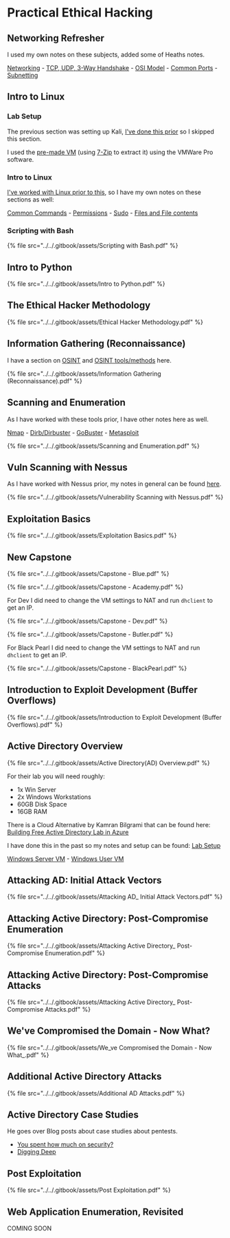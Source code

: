 # Practical Ethical Hacking

## Networking Refresher

I used my own notes on these subjects, added some of Heaths notes.

[Networking](../../networking/) - [TCP, UDP, 3-Way Handshake](../../networking/3-way-handshake.md) - [OSI Model](../../networking/osi-model.md) - [Common Ports](../../networking/common-ports-and-protocols.md) - [Subnetting](../../networking/subnetting.md)

## Intro to Linux

### Lab Setup

The previous section was setting up Kali, [I've done this prior](../../guides-and-how-tos/lab-setup/kali-vm.md) so I skipped this section.

I used the [pre-made VM](https://www.kali.org/get-kali/#kali-virtual-machines) (using [7-Zip](https://www.7-zip.org/download.html) to extract it) using the VMWare Pro software.

### Intro to Linux

[I've worked with Linux prior to this](../../linux/), so I have my own notes on these sections as well:

[Common Commands](../../linux/common-commands.md) - [Permissions](../../linux/permissions.md) - [Sudo](../../linux/sudo.md) - [Files and File contents](../../linux/files-and-file-contents.md)

### Scripting with Bash

{% file src="../../.gitbook/assets/Scripting with Bash.pdf" %}

## Intro to Python

{% file src="../../.gitbook/assets/Intro to Python.pdf" %}

## The Ethical Hacker Methodology

{% file src="../../.gitbook/assets/Ethical Hacker Methodology.pdf" %}

## Information Gathering (Reconnaissance)

I have a section on [OSINT](../../osint/) and [OSINT tools/methods](../../osint/osint-tools.md) here.

{% file src="../../.gitbook/assets/Information Gathering (Reconnaissance).pdf" %}

## Scanning and Enumeration

As I have worked with these tools prior, I have other notes here as well.

[Nmap](../../networking/nmap.md) - [Dirb/Dirbuster](../../tools/enumeration/dirb-dirbuster.md) - [GoBuster](../../tools/enumeration/gobuster.md) - [Metasploit](../../tools/exploitation-framework/metasploit.md)

{% file src="../../.gitbook/assets/Scanning and Enumeration.pdf" %}

## Vuln Scanning with Nessus

As I have worked with Nessus prior, my notes in general can be found [here](../../tools/vulnerability-scanners/nessus.md).

{% file src="../../.gitbook/assets/Vulnerability Scanning with Nessus.pdf" %}

## Exploitation Basics

{% file src="../../.gitbook/assets/Exploitation Basics.pdf" %}

## New Capstone

{% file src="../../.gitbook/assets/Capstone - Blue.pdf" %}

{% file src="../../.gitbook/assets/Capstone - Academy.pdf" %}

For Dev I did need to change the VM settings to NAT and run `dhclient` to get an IP.

{% file src="../../.gitbook/assets/Capstone - Dev.pdf" %}

{% file src="../../.gitbook/assets/Capstone - Butler.pdf" %}

For Black Pearl I did need to change the VM settings to NAT and run `dhclient` to get an IP.

{% file src="../../.gitbook/assets/Capstone - BlackPearl.pdf" %}

## Introduction to Exploit Development (Buffer Overflows)

{% file src="../../.gitbook/assets/Introduction to Exploit Development (Buffer Overflows).pdf" %}

## Active Directory Overview

{% file src="../../.gitbook/assets/Active Directory(AD) Overview.pdf" %}

For their lab you will need roughly:

* 1x Win Server
* 2x Windows Workstations
* 60GB Disk Space
* 16GB RAM

There is a Cloud Alternative by Kamran Bilgrami that can be found here: [Building Free Active Directory Lab in Azure](https://kamran-bilgrami.medium.com/ethical-hacking-lessons-building-free-active-directory-lab-in-azure-6c67a7eddd7f)

I have done this in the past so my notes and setup can be found: [Lab Setup](../../guides-and-how-tos/lab-setup/)

[Windows Server VM](../../guides-and-how-tos/lab-setup/windows-server-vm.md) - [Windows User VM](../../guides-and-how-tos/lab-setup/windows-user-vm.md)

## Attacking AD: Initial Attack Vectors

{% file src="../../.gitbook/assets/Attacking AD_ Initial Attack Vectors.pdf" %}

## Attacking Active Directory: Post-Compromise Enumeration

{% file src="../../.gitbook/assets/Attacking Active Directory_ Post-Compromise Enumeration.pdf" %}

## Attacking Active Directory: Post-Compromise Attacks

{% file src="../../.gitbook/assets/Attacking Active Directory_ Post-Compromise Attacks.pdf" %}

## We've Compromised the Domain - Now What?

{% file src="../../.gitbook/assets/We_ve Compromised the Domain - Now What_.pdf" %}

## Additional Active Directory Attacks

{% file src="../../.gitbook/assets/Additional AD Attacks.pdf" %}

## Active Directory Case Studies

He goes over Blog posts about case studies about pentests.

* [You spent how much on security?](https://tcm-sec.com/pentest-tales-001-you-spent-how-much-on-security/)
* [Digging Deep](https://tcm-sec.com/pentest-tales-002-digging-deep)

## Post Exploitation

{% file src="../../.gitbook/assets/Post Exploitation.pdf" %}

## Web Application Enumeration, Revisited

COMING SOON
